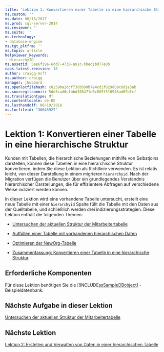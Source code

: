 ```yaml
---
title: 'Lektion 1: Konvertieren einer Tabelle in eine hierarchische Struktur | Microsoft-Dokumentation'
ms.custom: ''
ms.date: 06/13/2017
ms.prod: sql-server-2014
ms.reviewer: ''
ms.suite: ''
ms.technology:
- database-engine
ms.tgt_pltfrm: ''
ms.topic: article
helpviewer_keywords:
- HierarchyID
ms.assetid: 5ee6f19a-6dd7-4730-a91c-bbed1bd77e0b
caps.latest.revision: 18
author: craigg-msft
ms.author: craigg
manager: jhubbard
ms.openlocfilehash: c8259ba2dcf738b090b7e4cd1f829d89c8d1a3ab
ms.sourcegitcommit: 5dd5cad0c1bbd308471d6c885f516948ad67dfcf
ms.translationtype: MT
ms.contentlocale: de-DE
ms.lasthandoff: 06/19/2018
ms.locfileid: "36048927"
---
```

# <a name="lesson-1-converting-a-table-to-a-hierarchical-structure"></a>Lektion 1: Konvertieren einer Tabelle in eine hierarchische Struktur
  Kunden mit Tabellen, die hierarchische Beziehungen mithilfe von Selbstjoins darstellen, können diese Tabellen in eine hierarchische Struktur konvertieren, indem Sie diese Lektion als Richtlinie verwenden. Es ist relativ leicht, von dieser Darstellung in einem migrieren `hierarchyid`. Nach der Migration verfügen die Benutzer über ein grundlegendes Verständnis hierarchischer Darstellungen, die für effizientere Abfragen auf verschiedene Weise indiziert werden können.  
  
 In dieser Lektion wird eine vorhandene Tabelle untersucht, erstellt eine neue Tabelle mit einer `hierarchyid` Spalte füllt die Tabelle mit den Daten aus der Quelltabelle, und schließlich werden drei indizierungsstrategien. Diese Lektion enthält die folgenden Themen:  
  
-   [Untersuchen der aktuellen Struktur der Mitarbeitertabelle](lesson-1-1-examining-the-current-structure-of-the-employee-table.md)  
  
-   [Auffüllen einer Tabelle mit vorhandenen hierarchischen Daten](lesson-1-2-populating-a-table-with-existing-hierarchical-data.md)  
  
-   [Optimieren der NewOrg-Tabelle](lesson-1-3-optimizing-the-neworg-table.md)  
  
-   [Zusammenfassung: Konvertieren einer Tabelle in eine hierarchische Struktur](lesson-1-4-summary-converting-a-table-to-a-hierarchical-structure.md)  
  
## <a name="prerequisites"></a>Erforderliche Komponenten  
 Für diese Lektion benötigen Sie die [!INCLUDE[ssSampleDBobject](../../includes/sssampledbobject-md.md)] -Beispieldatenbank.  
  
## <a name="next-task-in-lesson"></a>Nächste Aufgabe in dieser Lektion  
 [Untersuchen der aktuellen Struktur der Mitarbeitertabelle](lesson-1-1-examining-the-current-structure-of-the-employee-table.md)  
  
## <a name="next-lesson"></a>Nächste Lektion  
 [Lektion 2: Erstellen und Verwalten von Daten in einer hierarchischen Tabelle](lesson-2-creating-and-managing-data-in-a-hierarchical-table.md)  
  
  